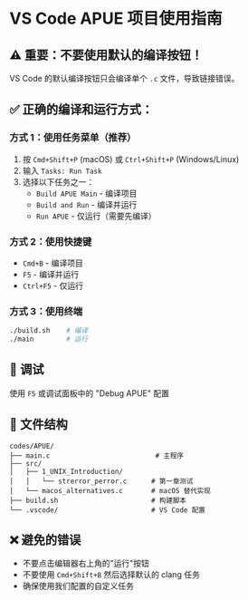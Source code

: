 # VS Code APUE 项目使用指南

## ⚠️ 重要：不要使用默认的编译按钮！

VS Code 的默认编译按钮只会编译单个 `.c` 文件，导致链接错误。

## ✅ 正确的编译和运行方式：

### 方式 1：使用任务菜单（推荐）
1. 按 `Cmd+Shift+P` (macOS) 或 `Ctrl+Shift+P` (Windows/Linux)
2. 输入 `Tasks: Run Task`
3. 选择以下任务之一：
   - `Build APUE Main` - 编译项目
   - `Build and Run` - 编译并运行
   - `Run APUE` - 仅运行（需要先编译）

### 方式 2：使用快捷键
- `Cmd+B` - 编译项目
- `F5` - 编译并运行
- `Ctrl+F5` - 仅运行

### 方式 3：使用终端
```bash
./build.sh    # 编译
./main        # 运行
```

## 🐛 调试
使用 `F5` 或调试面板中的 "Debug APUE" 配置

## 📁 文件结构
```
codes/APUE/
├── main.c                          # 主程序
├── src/
│   ├── 1_UNIX_Introduction/
│   │   └── strerror_perror.c      # 第一章测试
│   └── macos_alternatives.c       # macOS 替代实现
├── build.sh                       # 构建脚本
└── .vscode/                       # VS Code 配置
```

## ❌ 避免的错误
- 不要点击编辑器右上角的"运行"按钮
- 不要使用 `Cmd+Shift+B` 然后选择默认的 clang 任务
- 确保使用我们配置的自定义任务 